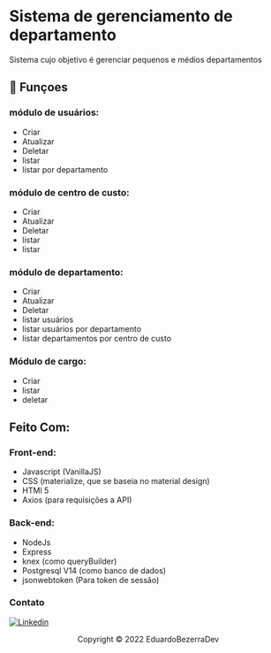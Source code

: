 
# Sistema de  gerenciamento de departamento

Sistema cujo objetivo é gerenciar pequenos e médios departamentos

## 🔧 Funçoes

### módulo de usuários:
- Criar
- Atualizar
- Deletar
- listar
- listar por departamento

### módulo de centro de custo:
- Criar
- Atualizar
- Deletar
- listar
- listar

### módulo de departamento:
- Criar
- Atualizar
- Deletar
- listar usuários
- listar usuários por departamento
- listar departamentos por centro de custo

### Módulo de cargo:
- Criar
- listar
- deletar

## Feito Com:
  ### Front-end:
  - Javascript (VanillaJS)
  - CSS (materialize, que se baseia no material design)
  - HTMl 5
  - Axios (para requisições a API)
  ### Back-end:
  - NodeJs
  - Express
  - knex (como queryBuilder)
  - Postgresql V14 (como banco de dados)
  - jsonwebtoken (Para token de sessão)
  
### Contato

[![Linkedin](https://img.shields.io/badge/LinkedIn-0077B5?style=for-the-badge&logo=linkedin&logoColor=white)](https://www.linkedin.com/in/eduardo-bezerra-78957216b/)

<p align="center">Copyright © 2022 EduardoBezerraDev</p>
